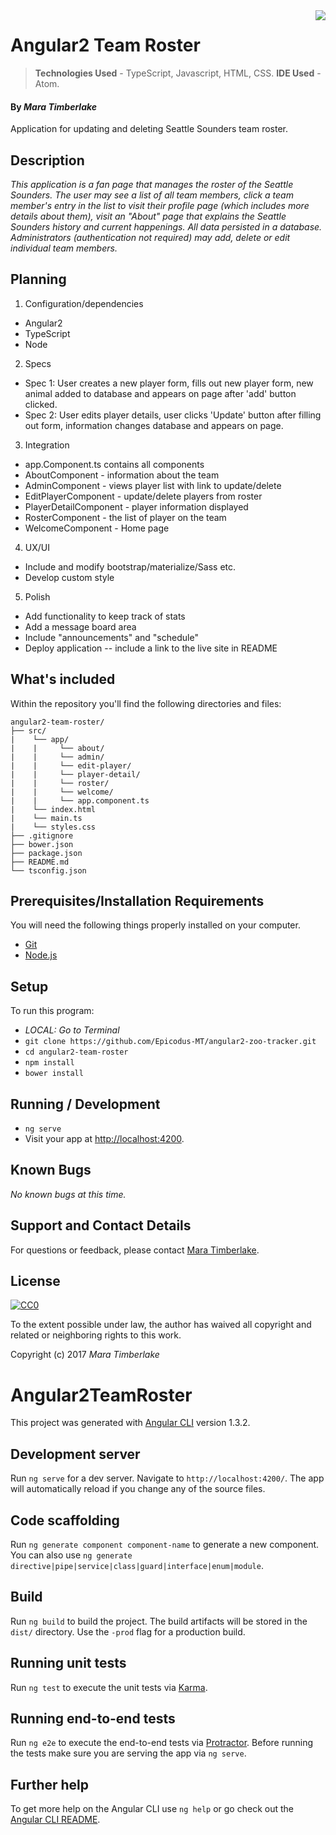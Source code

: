 <img src="epicodus.png" align="right">

# Angular2 Team Roster
> **Technologies Used** - TypeScript, Javascript, HTML, CSS.
> **IDE Used** - Atom.

#### By _**Mara Timberlake**_

Application for updating and deleting Seattle Sounders team roster.

## Description

_This application is a fan page that manages the roster of the Seattle Sounders.
The user may see a list of all team members, click a team member's entry in the list to visit their profile page (which includes more details about them), visit an "About" page that explains the Seattle Sounders history and current happenings. All data persisted in a database. Administrators (authentication not required) may add, delete or edit individual team members._

## Planning

1. Configuration/dependencies
  * Angular2
  * TypeScript
  * Node

2. Specs
  * Spec 1: User creates a new player form, fills out new player form, new animal added to database and appears on page after 'add' button clicked.
  * Spec 2: User edits player details, user clicks 'Update' button after filling out form, information changes database and appears on page.

3. Integration
  * app.Component.ts contains all components
  * AboutComponent - information about the team
  * AdminComponent - views player list with link to update/delete
  * EditPlayerComponent - update/delete players from roster
  * PlayerDetailComponent - player information displayed
  * RosterComponent - the list of player on the team
  * WelcomeComponent - Home page

4. UX/UI
  * Include and modify bootstrap/materialize/Sass etc.
  * Develop custom style

5. Polish  
  * Add functionality to keep track of stats
  * Add a message board area
  * Include "announcements" and "schedule"
  * Deploy application -- include a link to the live site in README

## What's included
Within the repository you'll find the following directories and files:

```
angular2-team-roster/
├── src/
|    └── app/
|    |     └── about/
|    |     └── admin/
|    |     └── edit-player/
|    |     └── player-detail/
|    |     └── roster/
|    |     └── welcome/
|    |     └── app.component.ts
|    └── index.html
|    └── main.ts
|    └── styles.css
├── .gitignore
├── bower.json
├── package.json
├── README.md
└── tsconfig.json
```
## Prerequisites/Installation Requirements

You will need the following things properly installed on your computer.

* [Git](https://git-scm.com/)
* [Node.js](https://nodejs.org/)

## Setup
To run this program:
* _LOCAL: Go to Terminal_
* `git clone https://github.com/Epicodus-MT/angular2-zoo-tracker.git`
* `cd angular2-team-roster`
* `npm install`
* `bower install`

## Running / Development
* `ng serve`
* Visit your app at [http://localhost:4200](http://localhost:4200).

## Known Bugs
_No known bugs at this time._

## Support and Contact Details
For questions or feedback, please contact [Mara Timberlake](<contact-info.md>).

## License
[![CC0](https://licensebuttons.net/p/zero/1.0/88x31.png)](https://opensource.org/licenses/MIT)

To the extent possible under law, the author has waived all copyright and related or neighboring rights to this work.

Copyright (c) 2017 *_Mara Timberlake_*


# Angular2TeamRoster

This project was generated with [Angular CLI](https://github.com/angular/angular-cli) version 1.3.2.

## Development server

Run `ng serve` for a dev server. Navigate to `http://localhost:4200/`. The app will automatically reload if you change any of the source files.

## Code scaffolding

Run `ng generate component component-name` to generate a new component. You can also use `ng generate directive|pipe|service|class|guard|interface|enum|module`.

## Build

Run `ng build` to build the project. The build artifacts will be stored in the `dist/` directory. Use the `-prod` flag for a production build.

## Running unit tests

Run `ng test` to execute the unit tests via [Karma](https://karma-runner.github.io).

## Running end-to-end tests

Run `ng e2e` to execute the end-to-end tests via [Protractor](http://www.protractortest.org/).
Before running the tests make sure you are serving the app via `ng serve`.

## Further help

To get more help on the Angular CLI use `ng help` or go check out the [Angular CLI README](https://github.com/angular/angular-cli/blob/master/README.md).
